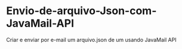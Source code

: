 # Envio-de-arquivo-Json-com-JavaMail-API
Criar e enviar por e-mail um arquivo.json de um  usando JavaMail API
